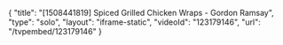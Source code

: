 {
    "title": "[1508441819] Spiced Grilled Chicken Wraps - Gordon Ramsay",
    "type": "solo",
    "layout": "iframe-static",
    "videoId": "123179146",
    "url": "\/tvpembed\/123179146"
}